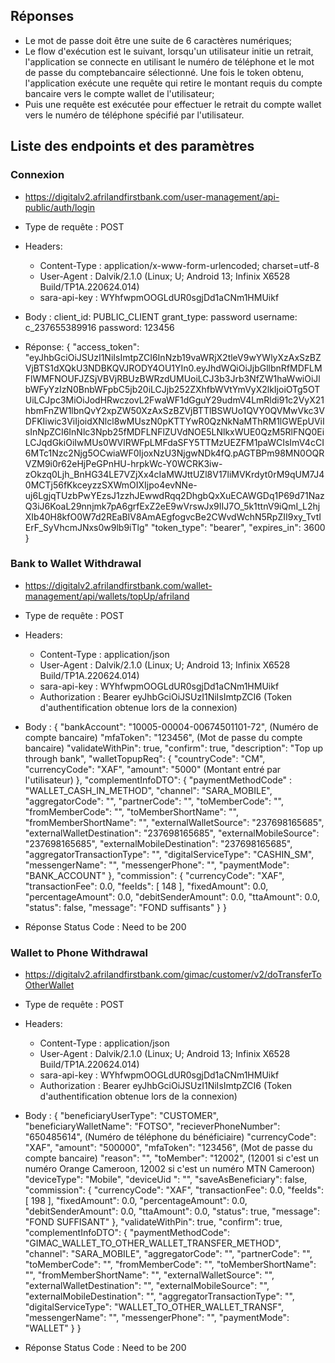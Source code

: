 
## Réponses

- Le mot de passe doit être une suite de 6 caractères numériques;
- Le flow d'exécution est le suivant, lorsqu'un utilisateur initie un retrait, l'application se connecte en utilisant le numéro de téléphone et le mot de passe du comptebancaire sélectionné. Une fois le token obtenu, l'application exécute une requête qui retire le montant requis du compte bancaire vers le compte wallet de l'utilisateur;
- Puis une requête est exécutée pour effectuer le retrait du compte wallet vers le numéro de téléphone spécifié par l'utilisateur.




## Liste des endpoints et des paramètres

### Connexion

- https://digitalv2.afrilandfirstbank.com/user-management/api-public/auth/login
- Type de requête : POST
- Headers:
    - Content-Type : application/x-www-form-urlencoded; charset=utf-8
    - User-Agent : Dalvik/2.1.0 (Linux; U; Android 13; Infinix X6528 Build/TP1A.220624.014)
    - sara-api-key : WYhfwpmOOGLdUR0sgjDd1aCNm1HMUikf
- Body : 
    client_id: PUBLIC_CLIENT
    grant_type: password
    username: c_237655389916
    password: 123456

- Réponse:
    {
        "access_token": "eyJhbGciOiJSUzI1NiIsImtpZCI6InNzb19vaWRjX2tleV9wYWlyXzAxSzBZVjBTS1dXQkU3NDBKQVJRODY4OU1YIn0.eyJhdWQiOiJjbGllbnRfMDFLMFlWMFNOUFJZSjVBVjRBUzBWRzdUMUoiLCJ3b3Jrb3NfZW1haWwiOiJlbWFyYzIzN0BnbWFpbC5jb20iLCJjb252ZXhfbWVtYmVyX2lkIjoiOTg5OTUiLCJpc3MiOiJodHRwczovL2FwaWF1dGguY29udmV4LmRldi91c2VyX21hbmFnZW1lbnQvY2xpZW50XzAxSzBZVjBTTlBSWUo1QVY0QVMwVkc3VDFKIiwic3ViIjoidXNlcl8wMUszN0pKTTYwR0QzNkNaMThRM1lGWEpUViIsInNpZCI6InNlc3Npb25fMDFLNFlZUVdNOE5LNlkxWUE0QzM5RlFNQ0EiLCJqdGkiOiIwMUs0WVlRWFpLMFdaSFY5TTMzUEZFM1paWCIsImV4cCI6MTc1Nzc2Njg5OCwiaWF0IjoxNzU3NjgwNDk4fQ.pAGTBPm98MN0OQRVZM9i0r62eHjPeGPnHU-hrpkWc-Y0WCRK3iw-zOkzq0Ljh_BnHG34LE7VZjXx4cIaMWJttUZl8V17liMVKrdyt0rM9qUM7J40MCTj56fKkceyzzSXWmOIXIjpo4evNNe-uj6LgjqTUzbPwYEzsJ1zzhJEwwdRqq2DhgbQxXuECAWGDq1P69d71NazQ3iJ6KoaL29nnjmk7pA6grfExZ2eE9wVrswJx9IIJ7O_5k1ttnV9iQmI_L2hjXIb40H8kfO0W7d2REaBIV8AmAEgfogvcBe2CWvdWchN5RpZII9xy_TvtIErF_SyVhcmJNxs0w9lb9iTlg"
        "token_type": "bearer",
        "expires_in": 3600
    }

### Bank to Wallet Withdrawal   

- https://digitalv2.afrilandfirstbank.com/wallet-management/api/wallets/topUp/afriland
- Type de requête : POST
- Headers:
    - Content-Type : application/json
    - User-Agent : Dalvik/2.1.0 (Linux; U; Android 13; Infinix X6528 Build/TP1A.220624.014)
    - sara-api-key : WYhfwpmOOGLdUR0sgjDd1aCNm1HMUikf
    - Authorization : Bearer eyJhbGciOiJSUzI1NiIsImtpZCI6 (Token d'authentification obtenue lors de la connexion)
- Body :
    {
        "bankAccount": "10005-00004-00674501101-72", (Numéro de compte bancaire)
        "mfaToken": "123456", (Mot de passe du compte bancaire)
        "validateWithPin": true,
        "confirm": true,
        "description": "Top up through bank",
        "walletTopupReq": {
            "countryCode": "CM",
            "currencyCode": "XAF",
            "amount": "5000" (Montant entré par l'utilisateur)
        },
        "complementInfoDTO": {
            "paymentMethodCode" : "WALLET_CASH_IN_METHOD",
            "channel": "SARA_MOBILE",
            "aggregatorCode": "",
            "partnerCode": "",
            "toMemberCode": "",
            "fromMemberCode": "",
            "toMemberShortName": "",
            "fromMemberShortName": "",
            "externalWalletSource": "237698165685",
            "externalWalletDestination": "237698165685",
            "externalMobileSource": "237698165685",
            "externalMobileDestination": "237698165685",
            "aggregatorTransactionType": "",
            "digitalServiceType": "CASHIN_SM",
            "messengerName": "",
            "messengerPhone": "",
            "paymentMode": "BANK_ACCOUNT"
        },
        "commission": {
            "currencyCode": "XAF",
            "transactionFee": 0.0,
            "feeIds": [
                148
            ],
            "fixedAmount": 0.0,
            "percentageAmount": 0.0,
            "debitSenderAmount": 0.0,
            "ttaAmount": 0.0,
            "status": false,
            "message": "FOND suffisants"
        }
    }

- Réponse Status Code : Need to be 200


### Wallet to Phone Withdrawal

- https://digitalv2.afrilandfirstbank.com/gimac/customer/v2/doTransferToOtherWallet
- Type de requête : POST
- Headers:
    - Content-Type : application/json
    - User-Agent : Dalvik/2.1.0 (Linux; U; Android 13; Infinix X6528 Build/TP1A.220624.014)
    - sara-api-key : WYhfwpmOOGLdUR0sgjDd1aCNm1HMUikf
    - Authorization : Bearer eyJhbGciOiJSUzI1NiIsImtpZCI6 (Token d'authentification obtenue lors de la connexion)
- Body :
    {
        "beneficiaryUserType": "CUSTOMER",
        "beneficiaryWalletName": "FOTSO",
        "recieverPhoneNumber": "650485614", (Numéro de téléphone du bénéficiaire)
        "currencyCode": "XAF",
        "amount": "500000",
        "mfaToken": "123456", (Mot de passe du compte bancaire)
        "reason": "",
        "toMember": "12002", (12001 si c'est un numéro Orange Cameroon, 12002 si c'est un numéro MTN Cameroon)
        "deviceType": "Mobile",
        "deviceUid ": "",
        "saveAsBeneficiary": false,
        "commission": {
            "currencyCode": "XAF",
            "transactionFee": 0.0,
            "feeIds": [
                198
            ],
            "fixedAmount": 0.0,
            "percentageAmount": 0.0,
            "debitSenderAmount": 0.0,
            "ttaAmount": 0.0,
            "status": true,
            "message": "FOND SUFFISANT"
        },
        "validateWithPin": true,
        "confirm": true,
        "complementInfoDTO": {
            "paymentMethodCode": "GIMAC_WALLET_TO_OTHER_WALLET_TRANSFER_METHOD",
            "channel": "SARA_MOBILE",
            "aggregatorCode": "",
            "partnerCode": "",
            "toMemberCode": "",
            "fromMemberCode": "",
            "toMemberShortName": "",
            "fromMemberShortName": "",
            "externalWalletSource": "",
            "externalWalletDestination": "",
            "externalMobileSource": "",
            "externalMobileDestination": "",
            "aggregatorTransactionType": "",
            "digitalServiceType": "WALLET_TO_OTHER_WALLET_TRANSF",
            "messengerName": "",
            "messengerPhone": "",
            "paymentMode": "WALLET"
        }
    }

- Réponse Status Code : Need to be 200

